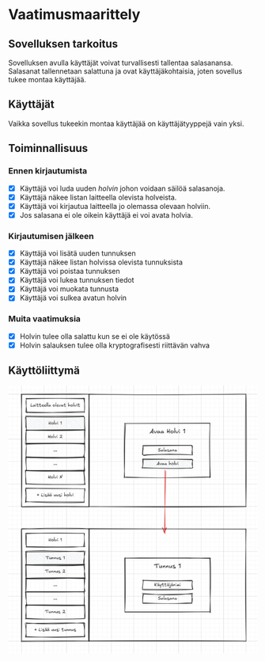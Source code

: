 # Vaatimusmaarittely

## Sovelluksen tarkoitus

Sovelluksen avulla käyttäjät voivat turvallisesti tallentaa salasanansa. Salasanat tallennetaan salattuna ja ovat käyttäjäkohtaisia, joten sovellus tukee montaa käyttäjää.

## Käyttäjät

Vaikka sovellus tukeekin montaa käyttäjää on käyttäjätyyppejä vain yksi.

## Toiminnallisuus

### Ennen kirjautumista
- [x] Käyttäjä voi luda uuden *holvin* johon voidaan säilöä salasanoja.
- [x] Käyttäjä näkee listan laitteella olevista holveista.
- [x] Käyttäjä voi kirjautua laitteella jo olemassa olevaan holviin.
- [x] Jos salasana ei ole oikein käyttäjä ei voi avata holvia.

### Kirjautumisen jälkeen
- [x] Käyttäjä voi lisätä uuden tunnuksen
- [x] Käyttäjä näkee listan holvissa olevista tunnuksista
- [x] Käyttäjä voi poistaa tunnuksen
- [x] Käyttäjä voi lukea tunnuksen tiedot
- [x] Käyttäjä voi muokata tunnusta
- [x] Käyttäjä voi sulkea avatun holvin

### Muita vaatimuksia
- [x] Holvin tulee olla salattu kun se ei ole käytössä
- [x] Holvin salauksen tulee olla kryptografisesti riittävän vahva

## Käyttöliittymä
![](https://github.com/antoKeinanen/ohjelmistotekniikka-harjoitus/blob/main/dokumentaatio/media/K%C3%A4ytt%C3%B6liittym%C3%A4.png?raw=true)
